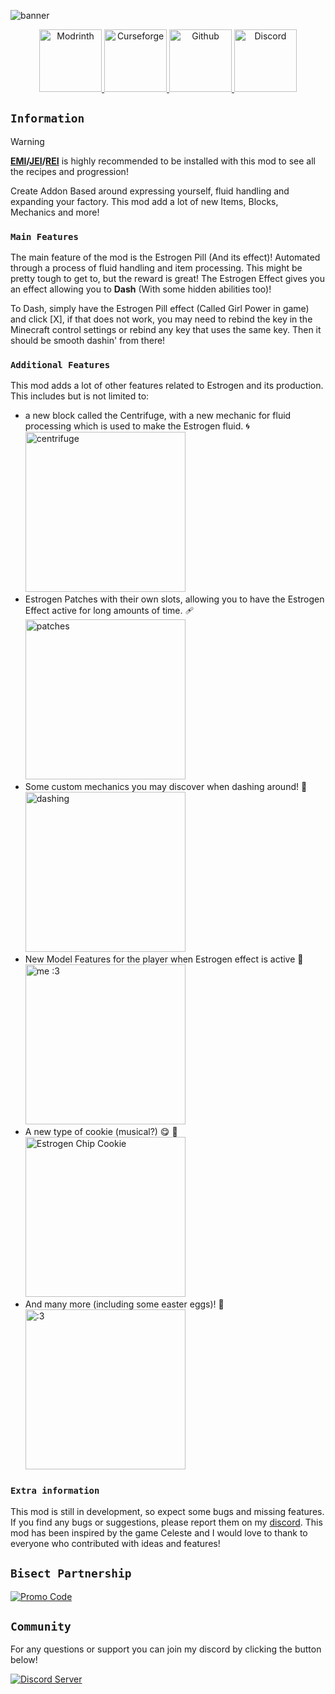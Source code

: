 
![banner](https://cdn.modrinth.com/data/HhIJW8n1/images/bfde9c03d8e75f73b469d51b5f41ef31dc8c29de.png)

<div align="center">

<a href="https://modrinth.com/mod/estrogen/versions">
    <img src="https://cdn.jsdelivr.net/npm/@intergrav/devins-badges@3/assets/cozy-minimal/available/modrinth_vector.svg" width="100" height="100" alt="Modrinth">
</a>
<a href="https://www.curseforge.com/minecraft/mc-mods/estrogen">
    <img src="https://cdn.jsdelivr.net/npm/@intergrav/devins-badges@3/assets/cozy-minimal/available/curseforge_vector.svg" width="100" height="100" alt="Curseforge">
</a>
<a href="https://github.com/MayaqqDev/estrogen/">
    <img src="https://cdn.jsdelivr.net/npm/@intergrav/devins-badges@3/assets/cozy-minimal/available/github_vector.svg" width="100" height="100" alt="Github">
</a>
<a href="https://discord.gg/hue">
    <img src="https://cdn.jsdelivr.net/npm/@intergrav/devins-badges@3/assets/cozy-minimal/social/discord-plural_vector.svg" width="100" height="100" alt="Discord">
</a>
</div>

## `Information`

> [!WARNING]
> **[EMI](https://modrinth.com/mod/emi)/[JEI](https://modrinth.com/mod/jei)/[REI](https://modrinth.com/mod/rei)** is highly recommended to be installed with this mod to see all the recipes and
> progression!

Create Addon Based around expressing yourself, fluid handling and expanding your factory. This mod add a lot of new
Items, Blocks, Mechanics and more!

### `Main Features`

The main feature of the mod is the Estrogen Pill (And its effect)! Automated through a process of fluid handling and
item processing. This might be pretty tough to get to, but the reward is great! The Estrogen Effect gives you an effect
allowing you to **Dash** (With some hidden abilities too)!

To Dash, simply have the Estrogen Pill effect (Called Girl Power in game) and click [X], if that does not work, you may
need to rebind the key in the Minecraft control settings or rebind any key that uses the same key. Then it should be
smooth dashin' from there!

### `Additional Features`

This mod adds a lot of other features related to Estrogen and its production. This includes but is not limited to:

- a new block called the Centrifuge, with a new mechanic for fluid processing which is used to make the Estrogen fluid.
  🌀 <br>
  <img src="https://i.imgur.com/cqXBcVw.png" alt="centrifuge" width="256"/>
- Estrogen Patches with their own slots, allowing you to have the Estrogen Effect active for long amounts of time. 🩹<br>
  <img src="https://i.imgur.com/QfI4vWJ.png" alt="patches" width="256"/>
- Some custom mechanics you may discover when dashing around! 💨<br>
  <img src="https://static.miraheze.org/celestewiki/thumb/6/67/Wavedashing.gif/240px-Wavedashing.gif" alt="dashing" width="256"/>
- New Model Features for the player when Estrogen effect is active 👀<br>
  <img src="https://i.imgur.com/MFRFoFN.png" alt="me :3" width="256"/>
- A new type of cookie (musical?) 😋 🍪<br>
  <img src="https://i.imgur.com/lrPWwPT.png" alt="Estrogen Chip Cookie" width="256"/>
- And many more (including some easter eggs)! 🥚<br>
  <img src="https://i.imgur.com/mkVcXQA.png" alt=":3" width="256"/>

### `Extra information`

This mod is still in development, so expect some bugs and missing features. If you find any bugs or suggestions, please
report them on my [discord](https://discord.gg/w7PpGax9Bq). This mod has been inspired by the game Celeste and I would
love to thank to everyone who contributed with ideas and features!

## `Bisect Partnership`

[![Promo Code](https://www.bisecthosting.com/partners/custom-banners/3af862e4-2c3a-4ae5-9caf-cc9f80d19620.png)](https://bisecthosting.com/mayaqq)

## `Community`

For any questions or support you can join my discord by clicking the button below!

[![Discord Server](https://cdn.jsdelivr.net/npm/@intergrav/devins-badges@3/assets/cozy/social/discord-plural_vector.svg)](https://discord.gg/w7PpGax9Bq)
